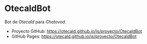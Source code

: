 # OtecaldBot

Bot de _Otecald_ para _Chatovod_.

 - Proyecto GitHub: https://otecald.github.io/js/proyecto/OtecaldBot
 - GitHub Pages: https://otecald.github.io/js/proyecto/OtecaldBot
